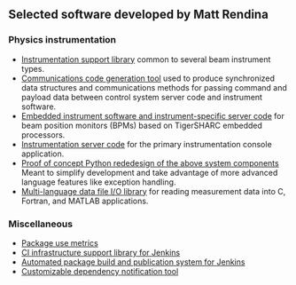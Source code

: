 ## Selected software developed by Matt Rendina
### Physics instrumentation
- [Instrumentation support library](https://github.com/rendinam/BeamInstSupport) common to several beam instrument types.
- [Communications code generation tool](https://github.com/rendinam/BeamInstParser) used to produce synchronized data structures and communications methods for passing command and payload data between control system server code and instrument software.
- [Embedded instrument software and instrument-specific server code](https://github.com/rendinam/CBPM-TSHARC) for beam position monitors (BPMs) based on TigerSHARC embedded processors.
- [Instrumentation server code](https://github.com/rendinam/CBIC) for the primary instrumentation console application.
- [Proof of concept Python rededesign of the above system components](https://github.com/rendinam/CBPM) Meant to simplify development and take advantage of more advanced language features like exception handling.
- [Multi-language data file I/O library](https://github.com/rendinam/cbpmfio) for reading measurement data into C, Fortran, and MATLAB applications.

### Miscellaneous
- [Package use metrics](https://github.com/Astroconda/conmets)
- [CI infrastructure support library for Jenkins](https://github.com/spacetelescope/jenkins_shared_ci_utils)
- [Automated package build and publication system for Jenkins](https://github.com/Astroconda/build_control)
- [Customizable dependency notification tool](https://github.com/spacetelescope/harbinger)

